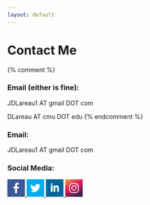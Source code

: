 ```yaml
---
layout: default
---
```


# Contact Me #
{% comment %}
### Email (either is fine): ###

JDLareau1 AT gmail DOT com

DLareau AT cmu DOT edu
{% endcomment %}
### Email: ###

JDLareau1 AT gmail DOT com

### Social Media: ###
<div>
<a href="https://www.facebook.com/DLareau">
<img border="0" alt="W3Schools" src="/assets/images/social_media/facebook.png" width="40" height="40">
</a>
<a href="https://twitter.com/dlareau22">
<img border="0" alt="W3Schools" src="/assets/images/social_media/twitter.png" width="40" height="40">
</a>
<a href="https://www.linkedin.com/in/dillon-lareau-b1349575/">
<img border="0" alt="W3Schools" src="/assets/images/social_media/linkedin.png" width="40" height="40">
</a>
<a href="https://www.instagram.com/dlareau22/">
<img border="0" alt="W3Schools" src="/assets/images/social_media/instagram.png" width="40" height="40">
</a>
</div>

